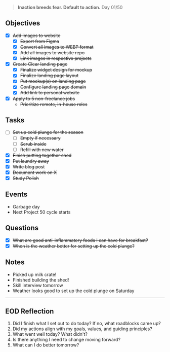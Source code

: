 > **Inaction breeds fear. Default to action.**
> Day 01/50
## Objectives
- [x] ~~Add images to website~~
	- [x] ~~Export from Figma~~
	- [x] ~~Convert all images to WEBP format~~
	- [x] ~~Add all images to website repo~~
	- [x] ~~Link images in respective projects~~
- [x] ~~Create Clear landing page~~
	- [x] ~~Finalize widget design for mockup~~
	- [x] ~~Finalize landing page layout~~
	- [x] ~~Put mockup(s) on landing page~~
	- [x] ~~Configure landing page domain~~
	- [x] ~~Add link to personal website~~
- [x] ~~Apply to 5 non-freelance jobs~~
	- ~~Prioritize remote, in-house roles~~
## Tasks
- [ ] ~~Set up cold plunge for the season~~
	- [ ] ~~Empty if necessary~~
	- [ ] ~~Scrub inside~~
	- [ ] ~~Refill with new water~~
- [x] ~~Finish putting together shed~~
- [x] ~~Put laundry away~~
- [x] ~~Write blog post~~
- [x] ~~Document work on X~~
- [x] ~~Study Polish~~
## Events
- Garbage day
- Next Project 50 cycle starts
## Questions
- [x] ~~What are good anti-inflammatory foods I can have for breakfast?~~
- [x] ~~When is the weather better for setting up the cold plunge?~~
## Notes
- Picked up milk crate!
- Finished building the shed!
- Skill interview tomorrow
- Weather looks good to set up the cold plunge on Saturday
---
## EOD Reflection
1. Did I finish what I set out to do today? If no, what roadblocks came up?
2. Did my actions align with my goals, values, and guiding principles?
3. What went well today? What didn't?
4. Is there anything I need to change moving forward?
5. What can I do better tomorrow?